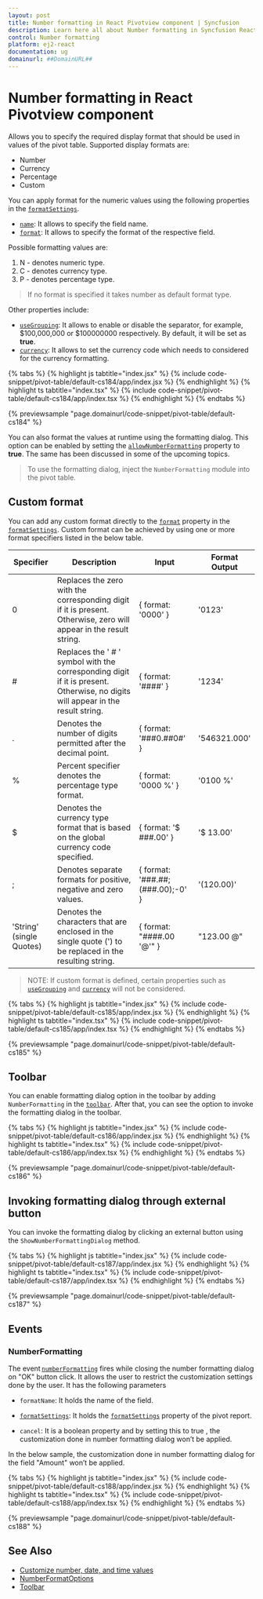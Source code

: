 ```yaml
---
layout: post
title: Number formatting in React Pivotview component | Syncfusion
description: Learn here all about Number formatting in Syncfusion React Pivotview component of Syncfusion Essential JS 2 and more.
control: Number formatting 
platform: ej2-react
documentation: ug
domainurl: ##DomainURL##
---
```


# Number formatting in React Pivotview component

Allows you to specify the required display format that should be used in values of the pivot table. Supported display formats are:

* Number
* Currency
* Percentage
* Custom

You can apply format for the numeric values using the following properties in the [`formatSettings`](https://ej2.syncfusion.com/react/documentation/api/pivotview/dataSourceSettings/#formatsettings).

* [`name`](https://ej2.syncfusion.com/react/documentation/api/pivotview/formatSettingsModel/#name): It allows to specify the field name.
* [`format`](https://ej2.syncfusion.com/react/documentation/api/pivotview/formatSettingsModel/#format): It allows to specify the format of the respective field.

Possible formatting values are:

1. N - denotes numeric type.
2. C - denotes currency type.
3. P - denotes percentage type.

> If no format is specified it takes number as default format type.

Other properties include:

* [`useGrouping`](https://ej2.syncfusion.com/react/documentation/api/pivotview/formatSettingsModel/#usegrouping): It allows to enable or disable the separator, for example, $100,000,000 or $100000000 respectively. By default, it will be set as **true**.
* [`currency`](https://ej2.syncfusion.com/react/documentation/api/pivotview/formatSettingsModel/#currency): It allows to set the currency code which needs to considered for the currency formatting.

{% tabs %}
{% highlight js tabtitle="index.jsx" %}
{% include code-snippet/pivot-table/default-cs184/app/index.jsx %}
{% endhighlight %}
{% highlight ts tabtitle="index.tsx" %}
{% include code-snippet/pivot-table/default-cs184/app/index.tsx %}
{% endhighlight %}
{% endtabs %}

 {% previewsample "page.domainurl/code-snippet/pivot-table/default-cs184" %}

You can also format the values at runtime using the formatting dialog. This option can be enabled by setting the [`allowNumberFormatting`](https://ej2.syncfusion.com/react/documentation/api/pivotview/#allownumberformatting) property to **true**. The same has been discussed in some of the upcoming topics.

> To use the formatting dialog, inject the `NumberFormatting` module into the pivot table.

## Custom format

You can add any custom format directly to the [`format`](https://ej2.syncfusion.com/react/documentation/api/pivotview/formatSettingsModel/#format) property in the [`formatSettings`](https://ej2.syncfusion.com/react/documentation/api/pivotview/dataSourceSettings/#formatsettings). Custom format can be achieved by using one or more format specifiers listed in the below table.

| Specifier | Description | Input | Format Output |
| ------- |--------------- | ---------------- | --------------- |
| 0 | Replaces the zero with the corresponding digit if it is present. Otherwise, zero will appear in the result string. | { format: '0000' } | '0123' |
| # | Replaces the ' # ' symbol with the corresponding digit if it is present. Otherwise, no digits will appear in the result string.| { format: '####' } | '1234' |
| . | Denotes the number of digits permitted after the decimal point. | { format: '###0.##0#' } | '546321.000' |
| % | Percent specifier denotes the percentage type format. | { format: '0000 %' } | '0100 %' |
| $ | Denotes the currency type format that is based on the global currency code specified. | { format: '$ ###.00' } | '$ 13.00' |
| ; | Denotes separate formats for positive, negative and zero values. | { format: '###.##;(###.00);-0' } | '(120.00)'    |
| 'String' (single Quotes) | Denotes the characters that are enclosed in the single quote (') to be replaced in the resulting string. | { format: "####.00 '@'" } | "123.00 @"    |

>NOTE: If custom format is defined, certain properties such as [`useGrouping`](https://ej2.syncfusion.com/react/documentation/api/pivotview/formatSettingsModel/#usegrouping) and [`currency`](https://ej2.syncfusion.com/react/documentation/api/pivotview/formatSettingsModel/#currency) will not be considered.

{% tabs %}
{% highlight js tabtitle="index.jsx" %}
{% include code-snippet/pivot-table/default-cs185/app/index.jsx %}
{% endhighlight %}
{% highlight ts tabtitle="index.tsx" %}
{% include code-snippet/pivot-table/default-cs185/app/index.tsx %}
{% endhighlight %}
{% endtabs %}

 {% previewsample "page.domainurl/code-snippet/pivot-table/default-cs185" %}

## Toolbar

You can enable formatting dialog option in the toolbar by adding `NumberFormatting` in the [`toolbar`](https://ej2.syncfusion.com/react/documentation/api/pivotview/#toolbar). After that, you can see the option to invoke the formatting dialog in the toolbar.

{% tabs %}
{% highlight js tabtitle="index.jsx" %}
{% include code-snippet/pivot-table/default-cs186/app/index.jsx %}
{% endhighlight %}
{% highlight ts tabtitle="index.tsx" %}
{% include code-snippet/pivot-table/default-cs186/app/index.tsx %}
{% endhighlight %}
{% endtabs %}

 {% previewsample "page.domainurl/code-snippet/pivot-table/default-cs186" %}

## Invoking formatting dialog through external button

You can invoke the formatting dialog by clicking an external button using the `ShowNumberFormattingDialog` method.

{% tabs %}
{% highlight js tabtitle="index.jsx" %}
{% include code-snippet/pivot-table/default-cs187/app/index.jsx %}
{% endhighlight %}
{% highlight ts tabtitle="index.tsx" %}
{% include code-snippet/pivot-table/default-cs187/app/index.tsx %}
{% endhighlight %}
{% endtabs %}

 {% previewsample "page.domainurl/code-snippet/pivot-table/default-cs187" %}

## Events

### NumberFormatting

The event [`numberFormatting`](https://ej2.syncfusion.com/react/documentation/api/pivotview/#numberformatting) fires while closing the number formatting dialog on "OK" button click. It allows the user to restrict the customization settings done by the user. It has the following parameters

* `formatName`: It holds the name of the field.

* [`formatSettings`](https://ej2.syncfusion.com/react/documentation/api/pivotview/dataSourceSettings/#formatsettings): It holds the [`formatSettings`](https://ej2.syncfusion.com/react/documentation/api/pivotview/dataSourceSettings/#formatsettings) property of the pivot report.

* `cancel`: It is a boolean property and by setting this to true , the customization done in number formatting dialog won’t be applied.

In the below sample, the customization done in number formatting dialog for the field "Amount" won’t be applied.

{% tabs %}
{% highlight js tabtitle="index.jsx" %}
{% include code-snippet/pivot-table/default-cs188/app/index.jsx %}
{% endhighlight %}
{% highlight ts tabtitle="index.tsx" %}
{% include code-snippet/pivot-table/default-cs188/app/index.tsx %}
{% endhighlight %}
{% endtabs %}

 {% previewsample "page.domainurl/code-snippet/pivot-table/default-cs188" %}

## See Also

* [Customize number, date, and time values](./how-to/customize-number-date-and-time-values)
* [NumberFormatOptions](https://ej2.syncfusion.com/react/documentation/common/globalization/internationalization#number-formatting)
* [Toolbar](./tool-bar)